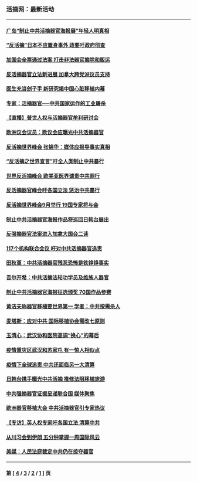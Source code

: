 ### 活摘网：最新活动
---
#### [广岛“制止中共活摘器官海报展”年轻人明真相](../../pages/nf5883/n14053657.md?08300430) 
#### [“反活摘”日本不应置身事外 政要吁政府彻查](../../pages/nf5883/n13971188.md?08300430) 
#### [加国会全票通过法案 打击非法器官摘除和贩运](../../pages/nf5883/n13884924.md?08300430) 
#### [反活摘器官立法新进展 加拿大跨党派议员支持](../../pages/nf5883/n13876061.md?08300430) 
#### [医生充当刽子手 新研究揭中国心脏移植内幕](../../pages/nf5883/n13772291.md?08300430) 
#### [专家：活摘器官──中共国家运作的工业屠杀](../../pages/nf5883/n13761178.md?08300430) 
#### [【直播】普世人权与活摘器官牟利研讨会](../../pages/nf5883/n13425146.md?08300430) 
#### [欧洲议会议员：欧议会应曝光中共活摘器官](../../pages/nf5883/n13336571.md?08300430) 
#### [反活摘世界峰会 张锦华：媒体应报导事实真相](../../pages/nf5883/n13278502.md?08300430) 
#### [“反活摘之世界宣言”吁全人类制止中共暴行](../../pages/nf5883/n13259730.md?08300430) 
#### [世界反活摘峰会 欧美亚医界谴责中共罪行](../../pages/nf5883/n13253550.md?08300430) 
#### [反活摘器官峰会吁各国立法 惩治中共暴行](../../pages/nf5883/n13245052.md?08300430) 
#### [反活摘世界峰会9月举行 19国专家将与会](../../pages/nf5883/n13201492.md?08300430) 
#### [制止中共活摘器官海报作品将巡回日韩台展出](../../pages/nf5883/n13177791.md?08300430) 
#### [反强摘器官法案进入加拿大国会二读](../../pages/nf5883/n13033450.md?08300430) 
#### [117个机构联合会议 吁对中共活摘器官追责](../../pages/nf5883/n12775087.md?08300430) 
#### [田秋堇：中共活摘器官残忍恐怖是铁铮铮事实](../../pages/nf5883/n12702148.md?08300430) 
#### [吾尔开希：中共活摘法轮功学员及维族人器官](../../pages/nf5883/n12693197.md?08300430) 
#### [制止中共活摘器官海报征选颁奖 70国作品参赛](../../pages/nf5883/n12692050.md?08300430) 
#### [黄洁夫称器官移植要世界第一 学者：中共按需杀人](../../pages/nf5883/n12572329.md?08300430) 
#### [麦塔斯：应对中共 国际移植协会需改七原则](../../pages/nf5883/n12514711.md?08300430) 
#### [玉清心：武汉协和医院高调“换心”的幕后](../../pages/nf5883/n12298730.md?08300430) 
#### [疫情重灾区武汉和苏家屯 有一惊人相似点](../../pages/nf5883/n12150824.md?08300430) 
#### [疫情下全球追责 中共还面临另一大清算](../../pages/nf5883/n12070397.md?08300430) 
#### [日韩台携手曝光中共活摘 推修法阻移植旅游](../../pages/nf5883/n11712046.md?08300430) 
#### [中共强摘器官证据呈递联合国 媒体聚焦](../../pages/nf5883/n11546426.md?08300430) 
#### [欧洲器官移植大会 中共活摘器官引专家热议](../../pages/nf5883/n11539095.md?08300430) 
#### [【专访】英人权专家吁各国立法 清算中共](../../pages/nf5883/n11367315.md?08300430) 
#### [从川习会到伊朗 五分钟掌握一周国际风云](../../pages/nf5883/n11338520.md?08300430) 
#### [美媒：人民法庭裁定中共仍在掠夺器官](../../pages/nf5883/n11334897.md?08300430) 

---
#### 第 [ [4](./4.md?08300430) / [3](./3.md?08300430) / [2](./2.md?08300430) / [1](./1.md?08300430) ] 页
